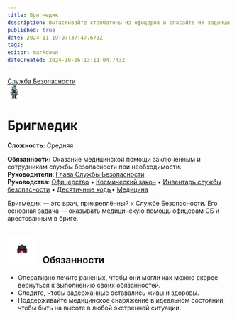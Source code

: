 ```yaml
---
title: Бригмедик
description: Вытаскивайте станбатоны из офицеров и спасайте их задницы.
published: true
date: 2024-11-19T07:37:47.673Z
tags: 
editor: markdown
dateCreated: 2024-10-06T13:11:04.743Z
---
```



<div style="display: flex; justify-content: center;">
<div class="roles-passport sb">
  <div class="title sb"><a href="/roles/securityservicedepartment">Служба Безопасности</a></div>
  <div>
    <div><div><img src="/roles/brigmedic3.png" id="img"></div></div>
  <div><div>
    <h1>Бригмедик</h1>
    <p><strong>Сложность:</strong> Средняя</p>
    <strong>Обязанности:</strong> Оказание медицинской помощи заключенным и сотрудникам службы безопасности при необходимости.<br>
    <b>Руководители</b>: <a href="/roles/headofsecurity">Глава Службы Безопасности</a><br>
    <b>Руководства</b>: <a href="/guides/officership" title="Офицерство">Офицерство</a> • <a href="/spacelaw" title="Космический закон">Космический закон</a> • <a href="/guides/securityinventory" title="Инвентарь службы безопасности">Инвентарь службы безопасности</a> • <a href="/roles/securityservicedepartment/tencodes" title="Инвентарь службы безопасности">Десятичные коды</a>• <a href="/guides/medicine" title="Медицина">Медицина</a>
  </div></div>
  </div>
</div>
</div>

Бригмедик — это врач, прикреплённый к Службе Безопасности. Его основная задача — оказывать медицинскую помощь офицерам СБ и арестованным в бриге.

<h2>
  <div class="box">
    <img src="/roles/sec/helmet2.png" style="height: 64px"/>
    <span style="margin-left:10px;">Обязанности</span>
  </div>
</h2>

* Оперативно лечите раненых, чтобы они могли как можно скорее вернуться к выполнению своих обязанностей.
* Следите, чтобы задержанные оставались живы и здоровы.
* Поддерживайте медицинское снаряжение в идеальном состоянии, чтобы быть на высоте в любой экстренной ситуации.

<div class="table"></div>
